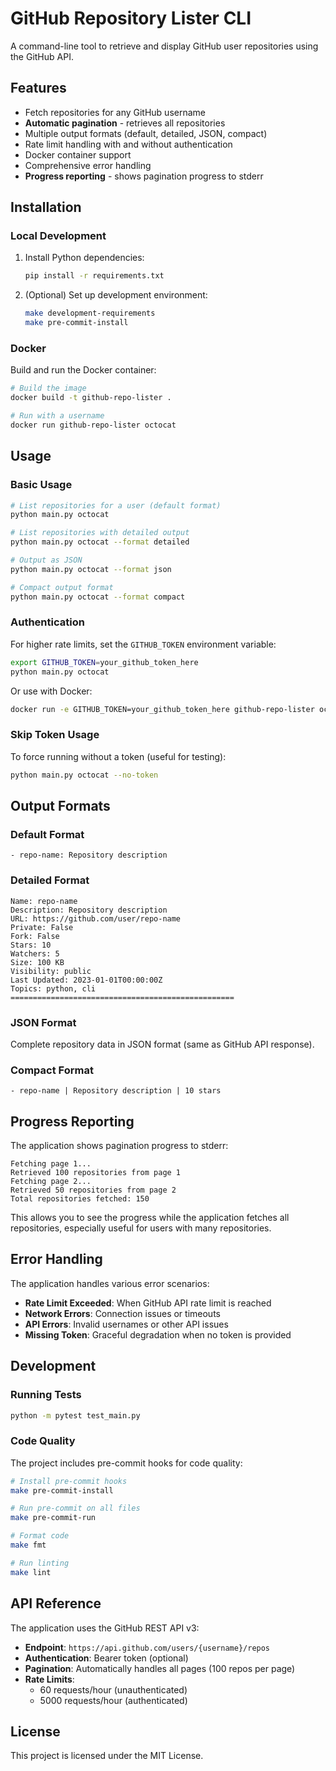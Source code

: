 # GitHub Repository Lister CLI

A command-line tool to retrieve and display GitHub user repositories using the GitHub API.

## Features

- Fetch repositories for any GitHub username
- **Automatic pagination** - retrieves all repositories
- Multiple output formats (default, detailed, JSON, compact)
- Rate limit handling with and without authentication
- Docker container support
- Comprehensive error handling
- **Progress reporting** - shows pagination progress to stderr

## Installation

### Local Development

1. Install Python dependencies:

   ```bash
   pip install -r requirements.txt
   ```

2. (Optional) Set up development environment:

   ```bash
   make development-requirements
   make pre-commit-install
   ```

### Docker

Build and run the Docker container:

```bash
# Build the image
docker build -t github-repo-lister .

# Run with a username
docker run github-repo-lister octocat
```

## Usage

### Basic Usage

```bash
# List repositories for a user (default format)
python main.py octocat

# List repositories with detailed output
python main.py octocat --format detailed

# Output as JSON
python main.py octocat --format json

# Compact output format
python main.py octocat --format compact
```

### Authentication

For higher rate limits, set the `GITHUB_TOKEN` environment variable:

```bash
export GITHUB_TOKEN=your_github_token_here
python main.py octocat
```

Or use with Docker:

```bash
docker run -e GITHUB_TOKEN=your_github_token_here github-repo-lister octocat
```

### Skip Token Usage

To force running without a token (useful for testing):

```bash
python main.py octocat --no-token
```

## Output Formats

### Default Format

```
- repo-name: Repository description
```

### Detailed Format

```
Name: repo-name
Description: Repository description
URL: https://github.com/user/repo-name
Private: False
Fork: False
Stars: 10
Watchers: 5
Size: 100 KB
Visibility: public
Last Updated: 2023-01-01T00:00:00Z
Topics: python, cli
==================================================
```

### JSON Format

Complete repository data in JSON format (same as GitHub API response).

### Compact Format

```
- repo-name | Repository description | 10 stars
```

## Progress Reporting

The application shows pagination progress to stderr:

```
Fetching page 1...
Retrieved 100 repositories from page 1
Fetching page 2...
Retrieved 50 repositories from page 2
Total repositories fetched: 150
```

This allows you to see the progress while the application fetches all repositories, especially useful for users with many repositories.

## Error Handling

The application handles various error scenarios:

- **Rate Limit Exceeded**: When GitHub API rate limit is reached
- **Network Errors**: Connection issues or timeouts
- **API Errors**: Invalid usernames or other API issues
- **Missing Token**: Graceful degradation when no token is provided

## Development

### Running Tests

```bash
python -m pytest test_main.py
```

### Code Quality

The project includes pre-commit hooks for code quality:

```bash
# Install pre-commit hooks
make pre-commit-install

# Run pre-commit on all files
make pre-commit-run

# Format code
make fmt

# Run linting
make lint
```

## API Reference

The application uses the GitHub REST API v3:

- **Endpoint**: `https://api.github.com/users/{username}/repos`
- **Authentication**: Bearer token (optional)
- **Pagination**: Automatically handles all pages (100 repos per page)
- **Rate Limits**:
  - 60 requests/hour (unauthenticated)
  - 5000 requests/hour (authenticated)

## License

This project is licensed under the MIT License.
